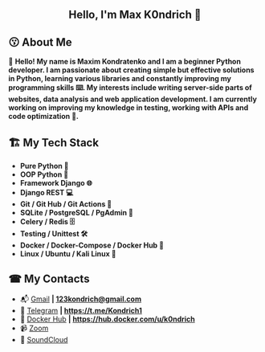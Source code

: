 <h2 align="center">Hello, I'm Max K0ndrich 👋 </h2>


## 😗 About Me

  📝 **Hello! My name is Maxim Kondratenko and I am a beginner Python developer.
  I am passionate about creating simple but effective solutions in Python, learning various libraries and constantly improving my programming skills ⌨️. 
  My interests include writing server-side parts of websites, data analysis and web application development. 
  I am currently working on improving my knowledge in testing, working with APIs and code optimization 🚀.**

## 🏗 My Tech Stack


- **Pure Python 🐍**
- **OOP Python 🔧**
- **Framework Django 🌐**
- **Django REST 💻**
- **Git / Git Hub / Git Actions 🐙**
- **SQLite / PostgreSQL / PgAdmin 💾**
- **Celery / Redis 🗄️**
- **Testing / Unittest 🛠️**
- **Docker / Docker-Compose / Docker Hub 🚢**
- **Linux / Ubuntu / Kali Linux 📂**

## ☎ My Contacts

- 📬 [Gmail](123kondrich@gmail.com)                     **| 123kondrich@gmail.com**
- 💬 [Telegram](https://t.me/Kondrich1)                 **| https://t.me/Kondrich1**
- 🐳 [Docker Hub](https://hub.docker.com/u/k0ndrich)    **| https://hub.docker.com/u/k0ndrich**
- 📹 [Zoom](https://us05web.zoom.us/launch/chat?src=direct_chat_link&email=123kondrich%40gmail.com)
- 🎵 [SoundCloud](https://soundcloud.com/vw5m0mu9z4yh?utm_source=clipboard&utm_medium=text&utm_campaign=social_sharing)
